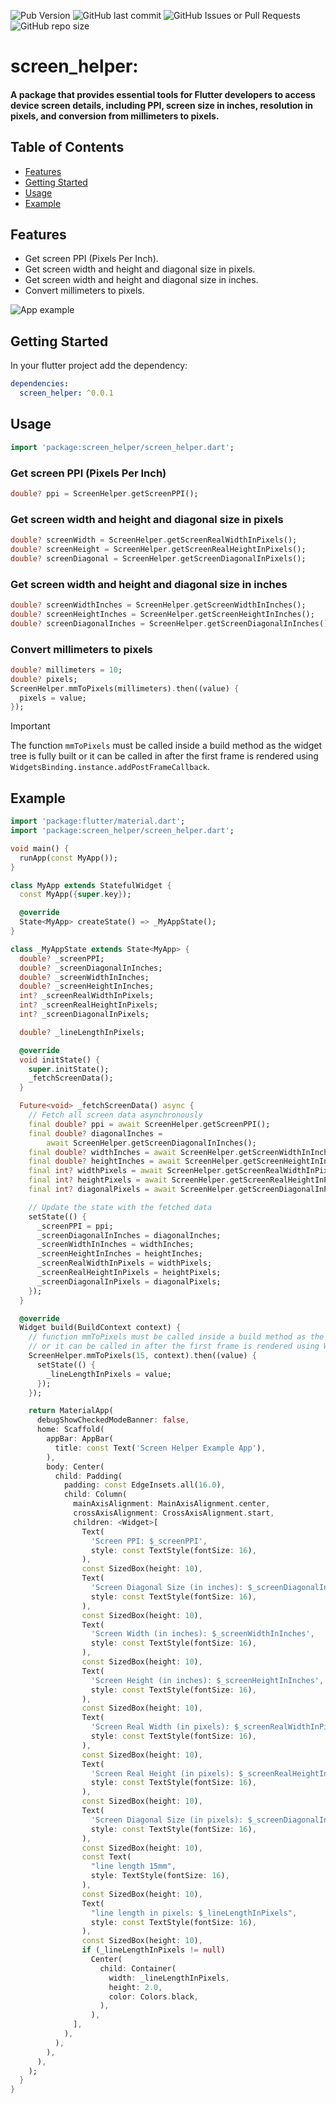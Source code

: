 
![Pub Version](https://img.shields.io/pub/v/screen_helper?style=plastic)
![GitHub last commit](https://img.shields.io/github/last-commit/TOZXII/screen_helper?style=plastic)
![GitHub Issues or Pull Requests](https://img.shields.io/github/issues/TOZXII/screen_helper?style=plastic&label=Github%20Issues)
![GitHub repo size](https://img.shields.io/github/repo-size/TOZXII/screen_helper?style=plastic)



# screen_helper:


####  A package that provides essential tools for Flutter developers to access device screen details, including PPI, screen size in inches, resolution in pixels, and conversion from millimeters to pixels.

## Table of Contents
- [Features](#-features)
- [Getting Started](#-getting-Started)
- [Usage](#-usage)
- [Example](#-example)


## Features
- Get screen PPI (Pixels Per Inch).
- Get screen width and height and diagonal size in pixels.
- Get screen width and height and diagonal size in inches.
- Convert millimeters to pixels.

<img alt="App example" src="https://i.imgur.com/LpcK2jq.png" />

## Getting Started
In your flutter project add the dependency:

```yaml
dependencies:
  screen_helper: ^0.0.1
```

## Usage
```dart
import 'package:screen_helper/screen_helper.dart';
```

### Get screen PPI (Pixels Per Inch)
```dart
double? ppi = ScreenHelper.getScreenPPI();
```

### Get screen width and height and diagonal size in pixels
```dart
double? screenWidth = ScreenHelper.getScreenRealWidthInPixels();
double? screenHeight = ScreenHelper.getScreenRealHeightInPixels();
double? screenDiagonal = ScreenHelper.getScreenDiagonalInPixels();
```

### Get screen width and height and diagonal size in inches
```dart
double? screenWidthInches = ScreenHelper.getScreenWidthInInches();
double? screenHeightInches = ScreenHelper.getScreenHeightInInches();
double? screenDiagonalInches = ScreenHelper.getScreenDiagonalInInches();
```

### Convert millimeters to pixels
```dart
double? millimeters = 10;
double? pixels;
ScreenHelper.mmToPixels(millimeters).then((value) {
  pixels = value;
});
```
> [!IMPORTANT]
> The function `mmToPixels` must be called inside a build method as the widget tree is fully built or it can be called in after the first frame is rendered using `WidgetsBinding.instance.addPostFrameCallback`.


## Example
```dart
import 'package:flutter/material.dart';
import 'package:screen_helper/screen_helper.dart';

void main() {
  runApp(const MyApp());
}

class MyApp extends StatefulWidget {
  const MyApp({super.key});

  @override
  State<MyApp> createState() => _MyAppState();
}

class _MyAppState extends State<MyApp> {
  double? _screenPPI;
  double? _screenDiagonalInInches;
  double? _screenWidthInInches;
  double? _screenHeightInInches;
  int? _screenRealWidthInPixels;
  int? _screenRealHeightInPixels;
  int? _screenDiagonalInPixels;

  double? _lineLengthInPixels;

  @override
  void initState() {
    super.initState();
    _fetchScreenData();
  }

  Future<void> _fetchScreenData() async {
    // Fetch all screen data asynchronously
    final double? ppi = await ScreenHelper.getScreenPPI();
    final double? diagonalInches =
        await ScreenHelper.getScreenDiagonalInInches();
    final double? widthInches = await ScreenHelper.getScreenWidthInInches();
    final double? heightInches = await ScreenHelper.getScreenHeightInInches();
    final int? widthPixels = await ScreenHelper.getScreenRealWidthInPixels();
    final int? heightPixels = await ScreenHelper.getScreenRealHeightInPixels();
    final int? diagonalPixels = await ScreenHelper.getScreenDiagonalInPixels();

    // Update the state with the fetched data
    setState(() {
      _screenPPI = ppi;
      _screenDiagonalInInches = diagonalInches;
      _screenWidthInInches = widthInches;
      _screenHeightInInches = heightInches;
      _screenRealWidthInPixels = widthPixels;
      _screenRealHeightInPixels = heightPixels;
      _screenDiagonalInPixels = diagonalPixels;
    });
  }

  @override
  Widget build(BuildContext context) {
    // function mmToPixels must be called inside a build method as the widget tree is fully built
    // or it can be called in after the first frame is rendered using WidgetsBinding.instance.addPostFrameCallback
    ScreenHelper.mmToPixels(15, context).then((value) {
      setState(() {
        _lineLengthInPixels = value;
      });
    });

    return MaterialApp(
      debugShowCheckedModeBanner: false,
      home: Scaffold(
        appBar: AppBar(
          title: const Text('Screen Helper Example App'),
        ),
        body: Center(
          child: Padding(
            padding: const EdgeInsets.all(16.0),
            child: Column(
              mainAxisAlignment: MainAxisAlignment.center,
              crossAxisAlignment: CrossAxisAlignment.start,
              children: <Widget>[
                Text(
                  'Screen PPI: $_screenPPI',
                  style: const TextStyle(fontSize: 16),
                ),
                const SizedBox(height: 10),
                Text(
                  'Screen Diagonal Size (in inches): $_screenDiagonalInInches',
                  style: const TextStyle(fontSize: 16),
                ),
                const SizedBox(height: 10),
                Text(
                  'Screen Width (in inches): $_screenWidthInInches',
                  style: const TextStyle(fontSize: 16),
                ),
                const SizedBox(height: 10),
                Text(
                  'Screen Height (in inches): $_screenHeightInInches',
                  style: const TextStyle(fontSize: 16),
                ),
                const SizedBox(height: 10),
                Text(
                  'Screen Real Width (in pixels): $_screenRealWidthInPixels',
                  style: const TextStyle(fontSize: 16),
                ),
                const SizedBox(height: 10),
                Text(
                  'Screen Real Height (in pixels): $_screenRealHeightInPixels',
                  style: const TextStyle(fontSize: 16),
                ),
                const SizedBox(height: 10),
                Text(
                  'Screen Diagonal Size (in pixels): $_screenDiagonalInPixels',
                  style: const TextStyle(fontSize: 16),
                ),
                const SizedBox(height: 10),
                const Text(
                  "line length 15mm",
                  style: TextStyle(fontSize: 16),
                ),
                const SizedBox(height: 10),
                Text(
                  "line length in pixels: $_lineLengthInPixels",
                  style: const TextStyle(fontSize: 16),
                ),
                const SizedBox(height: 10),
                if (_lineLengthInPixels != null)
                  Center(
                    child: Container(
                      width: _lineLengthInPixels,
                      height: 2.0,
                      color: Colors.black,
                    ),
                  ),
              ],
            ),
          ),
        ),
      ),
    );
  }
}
```


